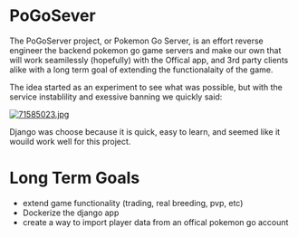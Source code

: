 # PoGoSever

The PoGoServer project, or Pokemon Go Server, is an effort reverse engineer the backend pokemon go game servers and make our own that will work seamilessly (hopefully) with the Offical app, and 3rd party clients alike with a long term goal of extending the functionalaity of the game.

The idea started as an experiment to see what was possible, but with the service instablility and exessive banning we quickly said:

[![71585023.jpg](https://s21.postimg.org/b2s1w85rb/71585023.jpg)](https://postimg.org/image/nhetwjx9f/)

Django was choose because it is quick, easy to learn, and seemed like it wouild work well for this project.


# Long Term Goals
- extend game functionality (trading, real breeding, pvp, etc)
- Dockerize the django app
- create a way to import player data from an offical pokemon go account
